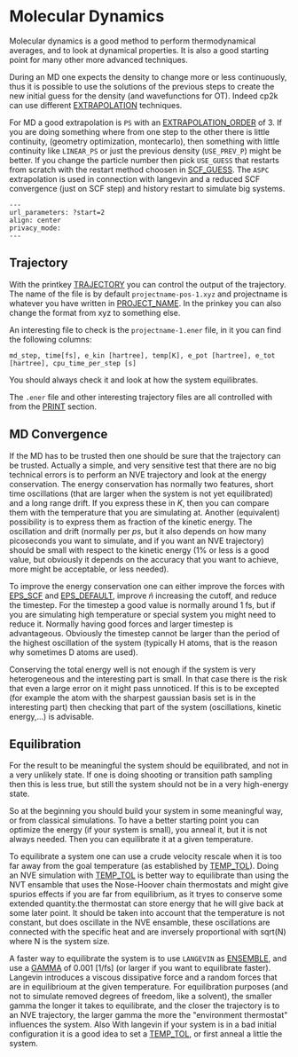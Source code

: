 # Molecular Dynamics

Molecular dynamics is a good method to perform thermodynamical averages, and to look at dynamical
properties. It is also a good starting point for many other more advanced techniques.

During an MD one expects the density to change more or less continuously, thus it is possible to use
the solutions of the previous steps to create the new initial guess for the density (and
wavefunctions for OT). Indeed cp2k can use different
[EXTRAPOLATION](#CP2K_INPUT.FORCE_EVAL.DFT.QS.EXTRAPOLATION) techniques.

For MD a good extrapolation is `PS` with an
[EXTRAPOLATION_ORDER](#CP2K_INPUT.FORCE_EVAL.DFT.QS.EXTRAPOLATION_ORDER) of 3. If you are doing
something where from one step to the other there is little continuity, (geometry optimization,
montecarlo), then something with little continuity like `LINEAR_PS` or just the previous density
(`USE_PREV_P`) might be better. If you change the particle number then pick `USE_GUESS` that
restarts from scratch with the restart method choosen in
[SCF_GUESS](#CP2K_INPUT.FORCE_EVAL.DFT.SCF.SCF_GUESS). The `ASPC` extrapolation is used in
connection with langevin and a reduced SCF convergence (just on SCF step) and history restart to
simulate big systems.

```{youtube} cGDiVSWpXLc
---
url_parameters: ?start=2
align: center
privacy_mode:
---
```

## Trajectory

With the printkey [TRAJECTORY](#CP2K_INPUT.MOTION.PRINT.TRAJECTORY) you can control the output of
the trajectory. The name of the file is by default `projectname-pos-1.xyz` and projectname is
whatever you have written in [PROJECT_NAME](#CP2K_INPUT.GLOBAL.PROJECT_NAME). In the prinkey you can
also change the format from xyz to something else.

An interesting file to check is the `projectname-1.ener` file, in it you can find the following
columns:

```none
md_step, time[fs], e_kin [hartree], temp[K], e_pot [hartree], e_tot [hartree], cpu_time_per_step [s]
```

You should always check it and look at how the system equilibrates.

The `.ener` file and other interesting trajectory files are all controlled with from the
[PRINT](#CP2K_INPUT.MOTION.PRINT) section.

## MD Convergence

If the MD has to be trusted then one should be sure that the trajectory can be trusted. Actually a
simple, and very sensitive test that there are no big technical errors is to perform an NVE
trajectory and look at the energy conservation. The energy conservation has normally two features,
short time oscillations (that are larger when the system is not yet equilibrated) and a long range
drift. If you express these in *K*, then you can compare them with the temperature that you are
simulating at. Another (equivalent) possibility is to express them as fraction of the kinetic
energy. The oscillation and drift (normally per *ps*, but it also depends on how many picoseconds
you want to simulate, and if you want an NVE trajectory) should be small with respect to the kinetic
energy (1% or less is a good value, but obviously it depends on the accuracy that you want to
achieve, more might be acceptable, or less needed).

To improve the energy conservation one can either improve the forces with
[EPS_SCF](#CP2K_INPUT.FORCE_EVAL.DFT.SCF.EPS_SCF) and
[EPS_DEFAULT](#CP2K_INPUT.FORCE_EVAL.DFT.QS.EPS_DEFAULT), improve $\tilde n$ increasing the cutoff,
and reduce the timestep. For the timestep a good value is normally around 1 fs, but if you are
simulating high temperature or special system you might need to reduce it. Normally having good
forces and larger timestep is advantageous. Obviously the timestep cannot be larger than the period
of the highest oscillation of the system (typically H atoms, that is the reason why sometimes D
atoms are used).

Conserving the total energy well is not enough if the system is very heterogeneous and the
interesting part is small. In that case there is the risk that even a large error on it might pass
unnoticed. If this is to be excepted (for example the atom with the sharpest gaussian basis set is
in the interesting part) then checking that part of the system (oscillations, kinetic energy,...) is
advisable.

## Equilibration

For the result to be meaningful the system should be equilibrated, and not in a very unlikely state.
If one is doing shooting or transition path sampling then this is less true, but still the system
should not be in a very high-energy state.

So at the beginning you should build your system in some meaningful way, or from classical
simulations. To have a better starting point you can optimize the energy (if your system is small),
you anneal it, but it is not always needed. Then you can equilibrate it at a given temperature.

To equilibrate a system one can use a crude velocity rescale when it is too far away from the goal
temperature (as established by [TEMP_TOL](#CP2K_INPUT.MOTION.MD.TEMP_TOL)). Doing an NVE simulation
with [TEMP_TOL](#CP2K_INPUT.MOTION.MD.TEMP_TOL) is better way to equilibrate than using the NVT
ensamble that uses the Nose-Hoover chain thermostats and might give spurios effects if you are far
from equilibrium, as it tryes to conserve some extended quantity.the thermostat can store energy
that he will give back at some later point. It should be taken into account that the temperature is
not constant, but does oscillate in the NVE ensamble, these oscillations are connected with the
specific heat and are inversely proportional with sqrt(N) where N is the system size.

A faster way to equilibrate the system is to use `LANGEVIN` as
[ENSEMBLE](#CP2K_INPUT.MOTION.MD.ENSEMBLE), and use a [GAMMA](#CP2K_INPUT.MOTION.MD.LANGEVIN.GAMMA)
of 0.001 \[1/fs\] (or larger if you want to equilibrate faster). Langevin introduces a viscous
dissipative force and a random forces that are in equilibrioum at the given temperature. For
equilibration purposes (and not to simulate removed degrees of freedom, like a solvent), the smaller
gamma the longer it takes to equilibrate, and the closer the trajectory is to an NVE trajectory, the
larger gamma the more the "environment thermostat" influences the system. Also With langevin if your
system is in a bad initial configuration it is a good idea to set a
[TEMP_TOL](#CP2K_INPUT.MOTION.MD.TEMP_TOL), or first anneal a little the system.
